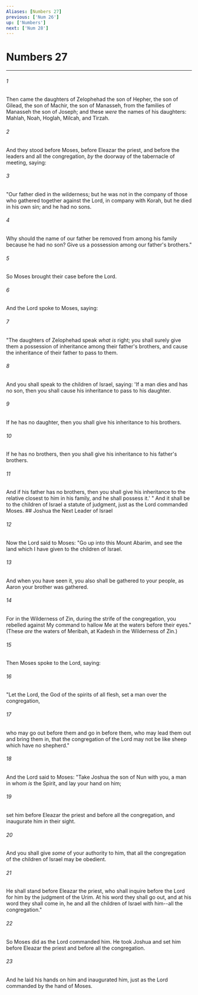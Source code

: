 ```yaml
---
Aliases: [Numbers 27]
previous: ['Num 26']
up: ['Numbers']
next: ['Num 28']
---
```

# Numbers 27

***


###### 1 
Then came the daughters of Zelophehad the son of Hepher, the son of Gilead, the son of Machir, the son of Manasseh, from the families of Manasseh the son of Joseph; and these _were_ the names of his daughters: Mahlah, Noah, Hoglah, Milcah, and Tirzah. 

###### 2 
And they stood before Moses, before Eleazar the priest, and before the leaders and all the congregation, _by_ the doorway of the tabernacle of meeting, saying: 

###### 3 
"Our father died in the wilderness; but he was not in the company of those who gathered together against the Lord, in company with Korah, but he died in his own sin; and he had no sons. 

###### 4 
Why should the name of our father be removed from among his family because he had no son? Give us a possession among our father's brothers." 

###### 5 
So Moses brought their case before the Lord. 

###### 6 
And the Lord spoke to Moses, saying: 

###### 7 
"The daughters of Zelophehad speak _what is_ right; you shall surely give them a possession of inheritance among their father's brothers, and cause the inheritance of their father to pass to them. 

###### 8 
And you shall speak to the children of Israel, saying: 'If a man dies and has no son, then you shall cause his inheritance to pass to his daughter. 

###### 9 
If he has no daughter, then you shall give his inheritance to his brothers. 

###### 10 
If he has no brothers, then you shall give his inheritance to his father's brothers. 

###### 11 
And if his father has no brothers, then you shall give his inheritance to the relative closest to him in his family, and he shall possess it.' " And it shall be to the children of Israel a statute of judgment, just as the Lord commanded Moses. ## Joshua the Next Leader of Israel 

###### 12 
Now the Lord said to Moses: "Go up into this Mount Abarim, and see the land which I have given to the children of Israel. 

###### 13 
And when you have seen it, you also shall be gathered to your people, as Aaron your brother was gathered. 

###### 14 
For in the Wilderness of Zin, during the strife of the congregation, you rebelled against My command to hallow Me at the waters before their eyes." (These _are_ the waters of Meribah, at Kadesh in the Wilderness of Zin.) 

###### 15 
Then Moses spoke to the Lord, saying: 

###### 16 
"Let the Lord, the God of the spirits of all flesh, set a man over the congregation, 

###### 17 
who may go out before them and go in before them, who may lead them out and bring them in, that the congregation of the Lord may not be like sheep which have no shepherd." 

###### 18 
And the Lord said to Moses: "Take Joshua the son of Nun with you, a man in whom _is_ the Spirit, and lay your hand on him; 

###### 19 
set him before Eleazar the priest and before all the congregation, and inaugurate him in their sight. 

###### 20 
And you shall give _some_ of your authority to him, that all the congregation of the children of Israel may be obedient. 

###### 21 
He shall stand before Eleazar the priest, who shall inquire before the Lord for him by the judgment of the Urim. At his word they shall go out, and at his word they shall come in, he and all the children of Israel with him--all the congregation." 

###### 22 
So Moses did as the Lord commanded him. He took Joshua and set him before Eleazar the priest and before all the congregation. 

###### 23 
And he laid his hands on him and inaugurated him, just as the Lord commanded by the hand of Moses.

